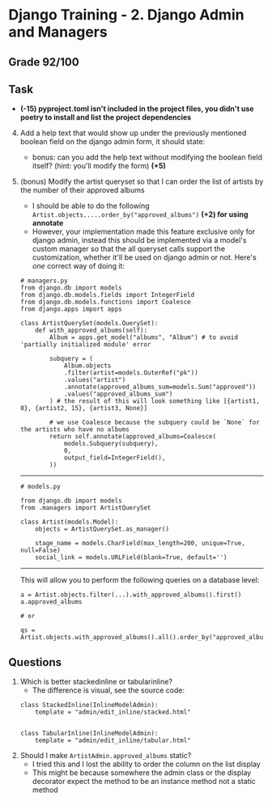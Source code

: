 # Django Training - 2. Django Admin and Managers


## Grade 92/100

## Task
* **(-15) pyproject.toml isn't included in the project files, you didn't use poetry to install and list the project dependencies**

4. Add a help text that would show up under the previously mentioned boolean field on the django admin form, it should state: 
    * bonus: can you add the help text without modifying the boolean field itself? (hint: you'll modify the form) **(+5)**
6. (bonus) Modify the artist queryset so that I can order the list of artists by the number of their approved albums
    * I should be able to do the following `Artist.objects.....order_by("approved_albums")` **(+2) for using annotate**
    * However, your implementation made this feature exclusive only for django admin, instead this should be implemented via a model's custom manager so that the all queryset calls support the customization, whether it'll be used on django admin or not. Here's *one* correct way of doing it:

    ```
    # managers.py
    from django.db import models
    from django.db.models.fields import IntegerField
    from django.db.models.functions import Coalesce
    from django.apps import apps

    class ArtistQuerySet(models.QuerySet):
        def with_approved_albums(self):
            Album = apps.get_model("albums", "Album") # to avoid 'partially initialized module' error
            
            subquery = (
                Album.objects
                .filter(artist=models.OuterRef("pk"))
                .values("artist")
                .annotate(approved_albums_sum=models.Sum("approved"))
                .values("approved_albums_sum")
            ) # the result of this will look something like [{artist1, 0}, {artist2, 15}, {artist3, None}]
            
            # we use Coalesce because the subquery could be `None` for the artists who have no albums
            return self.annotate(approved_albums=Coalesce( 
                models.Subquery(subquery),
                0,
                output_field=IntegerField(),
            ))
    ```
    ---
    ```
    # models.py

    from django.db import models
    from .managers import ArtistQuerySet

    class Artist(models.Model):
        objects = ArtistQuerySet.as_manager()

        stage_name = models.CharField(max_length=200, unique=True, null=False)
        social_link = models.URLField(blank=True, default='')
    ```
    ---
    This will allow you to perform the following queries on a database level:
    ```
    a = Artist.objects.filter(...).with_approved_albums().first()
    a.approved_albums

    # or

    qs = Artist.objects.with_approved_albums().all().order_by("approved_albums")
    ```

## Questions
1. Which is better stackedinline or tabularinline?
    * The difference is visual, see the source code:
    ```
    class StackedInline(InlineModelAdmin):
        template = "admin/edit_inline/stacked.html"


    class TabularInline(InlineModelAdmin):
        template = "admin/edit_inline/tabular.html"
    ```
2. Should I make `ArtistAdmin.approved_albums` static?
    * I tried this and I lost the ability to order the column on the list display
    * This might be because somewhere the admin class or the display decorator expect the method to be an instance method not a static method